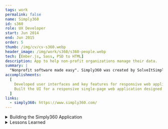 ```yaml
---
tags: work
permalink: false
name: Simply360
id: s360
role: UX Developer
start: Jun 2014
end: Jun 2015
order: 5
thumb: /img/cv/cv-s360.webp
header_image: /img/work/s360/s360-people.webp
tech: [Ember.js, Sass, PSD to HTML]
description: App to help non-profit organizations manage their data.
summary: |
  "Nonprofit software made easy". Simply360 was created by SolveItSimply to aid nonprofits with all of their administrative needs. It's simple and user-friendly interface will allow them to manage staff, create reports, and even handle event check-ins. It is the first nonprofit software to be built as a single page responsive application using the latest industry tools.
accomplishments:
  [
    Developed user interfaces and key features for responsive web applications.,
    Built the UI for a responsive single-page web application designed to help non-profit organizations efficiently manage their data.,
  ]
links:
  - simply360: https://www.simply360.com/
---
```


<!-- Details -->
<details>
    <summary>Building the Simply360 Application</summary>
    <div class="details-content">
        <div class="detail-image-wrapper" data-scrollable="true">
            <div class="scroll-container" tabindex="0" role="region" aria-label="Scrollable image content">
                <img src="/img/work/s360/s360-people.webp" alt="An example image of the Simply360 application" loading="lazy">
            </div>
            <div class="scroll-indicator">
                <em><span class="sr-only">This Section is</span> Scrollable</em>
            </div>
        </div>
        <p>
            As the team's <abbr title="User Experience">UX</abbr> Developer, I was responsible for translating Photoshop design documents into a fully functional web application using HTML/Handlebars, CSS/Sass, and JavaScript/Ember.js. This included implementing all UI elements, interactions, and the responsive grid system.
        </p>
        <p>
            We collaborated with a talented Brooklyn-based design agency, 
            <a href="https://milkshake.studio/" title="Go to Milkshake's website" target="_blank">Milkshake</a>, who designed the UI for Simply360. We held regular review meetings to discuss new features, requirements, and any design or development constraints. Once the initial designs were complete, they were handed over to us for implementation.
        </p>
        <h3>Using Ember.js</h3>
        <p>
            We built the application using <a href="https://emberjs.com/" title="Go to Ember.js website" target="_blank">Ember.js</a>, an MVC JavaScript framework developed by the team behind Ruby on Rails. Ember.js had its own ecosystem and CLI tools for creating and managing components:
        </p>

```bash
ember generate component my-component-name
```

        <p>
            For our asset pipeline, we used
            <a href="https://github.com/broccolijs/broccoli?tab=readme-ov-file" title="Go to Broccoli's Github page" target="_blank">Broccoli</a>, which is comparable to Grunt or Gulp but optimized for fast incremental rebuilds.
        </p>
        <h3>Styling with Sass & SMACSS</h3>
        <p>
            For styling, I used <a href="https://sass-lang.com/" title="Go to Sass website" target="_blank">Sass</a> due to its ability to define variables, nest styles, and easily import other files. I followed the
            <a href="https://smacss.com/" title="Go to SMACSS website" target="_blank">SMACSS</a> methodology, ensuring that my "modules" aligned 1:1 with Ember components.
            This made it simple to organize and locate styles while maintaining a clear CSS hierarchy:
        </p>
        <ul role="list">
            <li>Base Styles</li>
            <li>Layout Styles</li>
            <li>Component (Module) Styles</li>
            <li>State Styles</li>
        </ul>
        <h3>Templating with Handlebars</h3>
        <p>
            Ember components consisted of a JavaScript file for interactions and a <code>.hbs</code> (Handlebars) file for HTML structure. Ember used
            <a href="https://guides.emberjs.com/v3.3.0/templates/handlebars-basics/" title="Go to Ember's Handlebars documentation" target="_blank">Handlebars</a>
            as a templating language, making it easy to inject dynamic content into the UI.
        </p>
        <h3>Creating a Native App Feel</h3>
        <p>
            The biggest motivation for using modern frameworks like Ember was to mimic the smooth experience of native applications while maintaining the accessibility of a web app. Unlike traditional multi-page applications that require <strong>hard reloads</strong>, Ember allowed for seamless page updates with client-side routing.
        </p>
        <div class="detail-image-wrapper">
            <img src="/img/work/s360/simply360-mobile.webp" alt="Musora UI Colors" loading="lazy">
        </div>
        <p>
            Beyond responsive design, I focused on interactions to make the app feel native, such as sidebar navigation animations. I achieved this using CSS transitions and transforms to create smooth motion effects.
        </p>
        <h3>Final Thoughts</h3>
        <p>
            Simply360 was an ambitious project, and we successfully launched an MVP for clients. I'm proud of the work we accomplished.
        </p>
        <p>
            In the next section, I’ll share some of the lessons I learned.
        </p>
    </div>

</details>
<details>
  <summary>Lessons Learned</summary>
  <div class="details-content">
      <p>
          Simply360 was my first opportunity after my time at the <strong>Startup Institute</strong> of NY. I learned a lot about working for a startup, building applications with modern tools, and collaborating within a small team. Here are some of my main takeaways.
      </p>
      <h3>Lesson One: Choose Your Technology Wisely.</h3>
      <p>
          At the time, we opted to use bleeding-edge technology, including Ember.js as our front-end framework, along with its CLI tool, Ember CLI, for creating new components. We also used Broccoli for asset management, along with other very new tools. 
      </p>
      <p>
          When adopting new technologies, there are inevitable challenges. One major issue we encountered was Ember injecting multiple <code>&lt;div&gt;</code> elements into the 
          <abbr title="Document Object Model">DOM</abbr> after compilation. Not knowing exactly what would be rendered to the DOM made styling difficult, as CSS that relied on nested elements became unpredictable. To work around this, I had to add excessive class names, which polluted the template.
      </p>
      <p>
          Another challenge of using new technology is the lack of developer support. Many times, we faced issues unique to our application that we couldn’t find answers for. At one point, our CTO even had to rewrite parts of the source code to accommodate our needs.
      </p>
      <h3>Lesson Two: Startups Are Not Regular Jobs.</h3>
      <p>
          As someone fresh into my web development career, I was excited for my first official job. During my time at the Startup Institute, I had gained experience by volunteering at several startups in New York, but this was different—this was my first time working in a non-linear environment.
      </p>
      <p>
          Unlike a traditional 9-to-5 job, working at a startup often means racing toward deadlines. Working 50–60 hours a week was common, and while early-stage employees typically receive some equity, a startup’s survival is never guaranteed. 
      </p>
      <p>
          That being said, your efforts directly impact the health and success of the company. The high-pressure environment is demanding but also incredibly rewarding—not just financially, but in terms of experience. I learned to take pride in my work, knowing that my code and contributions were directly affecting users. 
      </p>
      <p>
          If you're early in your career, working at a startup—or even starting your own—is one of the fastest ways to grow.
      </p>
  </div>
</details>
